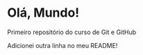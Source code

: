 # Olá, Mundo!
 Primeiro repositório do curso de Git e GitHub
 
 Adicionei outra linha no meu README!
